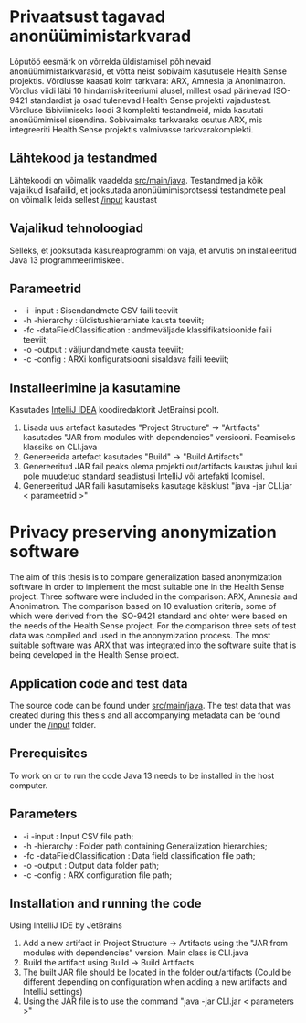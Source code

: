 # Privaatsust tagavad anonüümimistarkvarad 

Lõputöö eesmärk on võrrelda üldistamisel põhinevaid anonüümimistarkvarasid, et võtta neist sobivaim kasutusele Health Sense projektis. Võrdlusse kaasati kolm tarkvara: ARX, Amnesia ja Anonimatron. Võrdlus viidi läbi 10 hindamiskriteeriumi alusel, millest osad pärinevad ISO-9421 standardist ja osad tulenevad Health Sense projekti vajadustest. Võrdluse läbiviimiseks loodi 3 komplekti testandmeid, mida kasutati anonüümimisel sisendina. Sobivaimaks tarkvaraks osutus ARX, mis integreeriti Health Sense projektis valmivasse tarkvarakomplekti. 

## Lähtekood ja testandmed

Lähtekoodi on võimalik vaadelda [src/main/java](https://github.com/allanalikas/Loputoo2022/tree/main/src/main/java). Testandmed ja kõik vajalikud lisafailid, et jooksutada anonüümimisprotsessi testandmete peal on võimalik leida sellest [/input](https://github.com/allanalikas/Loputoo2022/tree/main/input) kaustast

## Vajalikud tehnoloogiad

Selleks, et jooksutada käsureaprogrammi on vaja, et arvutis on installeeritud Java 13 programmeerimiskeel.

## Parameetrid

- -i -input : Sisendandmete CSV faili teeviit 
- -h -hierarchy : üldistushierarhiate kausta teeviit;
- -fc -dataFieldClassification : andmeväljade klassifikatsioonide faili teeviit; 
- -o -output : väljundandmete kausta teeviit;
- -c -config : ARXi konfiguratsiooni sisaldava faili teeviit;

## Installeerimine ja kasutamine

Kasutades [IntelliJ IDEA](https://www.jetbrains.com/idea/) koodiredaktorit JetBrainsi poolt.

1. Lisada uus artefact kasutades "Project Structure" -> "Artifacts" kasutades "JAR from modules with dependencies" versiooni. Peamiseks klassiks on CLI.java
1. Genereerida artefact kasutades "Build" -> "Build Artifacts"
1. Genereeritud JAR fail peaks olema projekti out/artifacts kaustas juhul kui pole muudetud standard seadistusi IntelliJ või artefakti loomisel.
1. Genereeritud JAR faili kasutamiseks kasutage käsklust "java -jar CLI.jar < parameetrid >"

# Privacy preserving anonymization software

The aim of this thesis is to compare generalization based anonymization software in order to implement the most suitable one in the Health Sense project. Three software were included in the comparison: ARX, Amnesia and Anonimatron. The comparison based on 10 evaluation criteria, some of which were derived from the ISO-9421 standard and ohter were based on the needs of the Health Sense project. For the comparison three sets of test data was compiled and used in the anonymization process. The most suitable software was ARX that was integrated into the software suite that is being developed in the Health Sense project.  

## Application code and test data

The source code can be found under [src/main/java](https://github.com/allanalikas/Loputoo2022/tree/main/src/main/java). The test data that was created during this thesis and all accompanying metadata can be found under the [/input](https://github.com/allanalikas/Loputoo2022/tree/main/input) folder.

## Prerequisites

To work on or to run the code Java 13 needs to be installed in the host computer.

## Parameters

- -i -input : Input CSV file path; 
- -h -hierarchy : Folder path containing Generalization hierarchies;
- -fc -dataFieldClassification : Data field classification file path; 
- -o -output : Output data folder path;
- -c -config : ARX configuration file path; 

## Installation and running the code

Using IntelliJ IDE by JetBrains

1. Add a new artifact in Project Structure -> Artifacts using the "JAR from modules with dependencies" version. Main class is CLI.java
1. Build the artifact using Build -> Build Artifacts
1. The built JAR file should be located in the folder out/artifacts (Could be different depending on configuration when adding a new artifacts and IntelliJ settings)
1. Using the JAR file is to use the command "java -jar CLI.jar < parameters >"